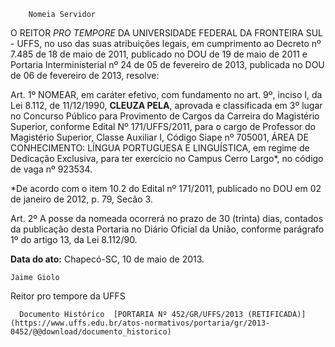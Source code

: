         Nomeia Servidor  

O REITOR *PRO TEMPORE* DA UNIVERSIDADE FEDERAL DA FRONTEIRA SUL - UFFS, no uso das suas atribuições legais, em cumprimento ao Decreto nº 7.485 de 18 de maio de 2011, publicado no DOU de 19 de maio de 2011 e Portaria Interministerial nº 24 de 05 de fevereiro de 2013, publicada no DOU de 06 de fevereiro de 2013, resolve:

 Art. 1º NOMEAR, em caráter efetivo, com fundamento no art. 9º, inciso I, da Lei 8.112, de 11/12/1990, **CLEUZA PELA**, aprovada e classificada em 3º lugar no Concurso Público para Provimento de Cargos da Carreira do Magistério Superior, conforme Edital Nº 171/UFFS/2011, para o cargo de Professor do Magistério Superior, Classe Auxiliar I, Código Siape nº 705001, ÁREA DE CONHECIMENTO: LÍNGUA PORTUGUESA E LINGUÍSTICA, em regime de Dedicação Exclusiva, para ter exercício no Campus Cerro Largo*, no código de vaga nº 923534.

 *De acordo com o item 10.2 do Edital nº 171/2011, publicado no DOU em 02 de janeiro de 2012, p. 79, Secão 3.

 Art. 2º A posse da nomeada ocorrerá no prazo de 30 (trinta) dias, contados da publicação desta Portaria no Diário Oficial da União, conforme parágrafo 1º do artigo 13, da Lei 8.112/90.

  

   **Data do ato:** Chapecó-SC, 10 de maio de 2013.   
 

    Jaime Giolo   
 Reitor pro tempore da UFFS 

      Documento Histórico  [PORTARIA Nº 452/GR/UFFS/2013 (RETIFICADA)](https://www.uffs.edu.br/atos-normativos/portaria/gr/2013-0452/@@download/documento_historico)     
      
